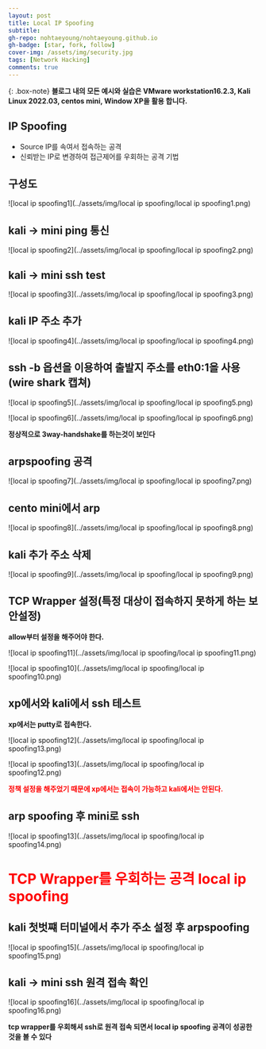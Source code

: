 ```yaml
---
layout: post
title: Local IP Spoofing
subtitle:
gh-repo: nohtaeyoung/nohtaeyoung.github.io
gh-badge: [star, fork, follow]
cover-img: /assets/img/security.jpg
tags: [Network Hacking]
comments: true
---
```


{: .box-note}
<b>블로그 내의 모든 예시와 실습은 VMware workstation16.2.3, Kali Linux 2022.03, centos mini, Window XP을 활용 합니다.<br></b>


## IP Spoofing
- Source IP를 속여서 접속하는 공격
- 신뢰받는 IP로 변경하여 접근제어를 우회하는 공격 기법
## 구성도

![local ip spoofing1](../assets/img/local ip spoofing/local ip spoofing1.png) 

## kali -> mini ping 통신

![local ip spoofing2](../assets/img/local ip spoofing/local ip spoofing2.png) 

## kali -> mini ssh test

![local ip spoofing3](../assets/img/local ip spoofing/local ip spoofing3.png) 

## kali IP 주소 추가

![local ip spoofing4](../assets/img/local ip spoofing/local ip spoofing4.png) 

## ssh -b 옵션을 이용하여 출발지 주소를 eth0:1을 사용(wire shark 캡쳐)

![local ip spoofing5](../assets/img/local ip spoofing/local ip spoofing5.png) 

![local ip spoofing6](../assets/img/local ip spoofing/local ip spoofing6.png) 

<b>정상적으로 3way-handshake를 하는것이 보인다</b>

## arpspoofing 공격

![local ip spoofing7](../assets/img/local ip spoofing/local ip spoofing7.png) 

## cento mini에서 arp

![local ip spoofing8](../assets/img/local ip spoofing/local ip spoofing8.png) 

## kali 추가 주소 삭제

![local ip spoofing9](../assets/img/local ip spoofing/local ip spoofing9.png) 

## TCP Wrapper 설정(특정 대상이 접속하지 못하게 하는 보안설정)

<b>allow부터 설정을 해주어야 한다.</b>

![local ip spoofing11](../assets/img/local ip spoofing/local ip spoofing11.png) 

![local ip spoofing10](../assets/img/local ip spoofing/local ip spoofing10.png) 

## xp에서와 kali에서 ssh 테스트
<b>xp에서는 putty로 접속한다.</b>

![local ip spoofing12](../assets/img/local ip spoofing/local ip spoofing13.png) 

![local ip spoofing13](../assets/img/local ip spoofing/local ip spoofing12.png) 

<b style="color:red">정책 설정을 해주었기 때문에 xp에서는 접속이 가능하고 kali에서는 안된다.</b>

## arp spoofing 후 mini로 ssh

![local ip spoofing13](../assets/img/local ip spoofing/local ip spoofing14.png)

<h1 style="color:red">TCP Wrapper를 우회하는 공격 local ip spoofing</b>

## kali 첫벗쨰 터미널에서 추가 주소 설정 후 arpspoofing

![local ip spoofing15](../assets/img/local ip spoofing/local ip spoofing15.png)

## kali -> mini ssh 원격 접속 확인

![local ip spoofing16](../assets/img/local ip spoofing/local ip spoofing16.png)

<b>tcp wrapper를 우회해셔 ssh로 원격 접속 되면서 local ip spoofing 공격이 성공한 것을 볼 수 있다</b>

